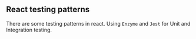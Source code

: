 ## React testing patterns
There are some testing patterns in react. Using `Enzyme` and `Jest` for Unit and Integration testing.